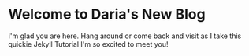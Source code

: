 # Welcome to Daria's New Blog

I'm glad you are here. Hang around or come back and visit as I take this quickie Jekyll Tutorial
I'm so excited to meet you!
